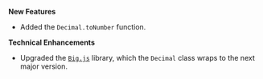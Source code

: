 **New Features**

* Added the `Decimal.toNumber` function.

**Technical Enhancements**

* Upgraded the [`Big.js`](https://github.com/MikeMcl/big.js/) library, which the `Decimal` class wraps to the next major version.